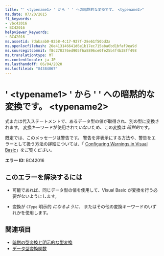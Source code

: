 ```yaml
---
title: "' <typename1> ' から ' ' への暗黙的な変換です。 <typename2>"
ms.date: 07/20/2015
f1_keywords:
- vbc42016
- BC42016
helpviewer_keywords:
- BC42016
ms.assetid: 7dabaab0-8258-4c17-927f-28e61f50bd3a
ms.openlocfilehash: 26e413146641d6e1b17ec715aba6bd1bfaf9ea9d
ms.sourcegitcommit: f8c270376ed905f6a8896ce0fe25b4f4b38ff498
ms.translationtype: MT
ms.contentlocale: ja-JP
ms.lasthandoff: 06/04/2020
ms.locfileid: "84384067"
---
```

# <a name="implicit-conversion-from-typename1-to-typename2"></a>' \<typename1> ' から ' ' への暗黙的な変換です。 \<typename2>
式または代入ステートメントで、あるデータ型の値が取得され、別の型に変換されます。 変換キーワードが使用されていないため、この変換は *暗黙的*です。  
  
 既定では、このメッセージは警告です。 警告を非表示にする方法や、警告をエラーとして扱う方法の詳細については、「 [Configuring Warnings in Visual Basic](/visualstudio/ide/configuring-warnings-in-visual-basic)」をご覧ください。  
  
 **エラー ID:** BC42016  
  
## <a name="to-correct-this-error"></a>このエラーを解決するには  
  
- 可能であれば、同じデータ型の値を使用して、Visual Basic が変換を行う必要がないようにします。  
  
- 変換が `CType` 明示的 *になるように、* またはその他の変換キーワードのいずれかを使用します。  
  
## <a name="see-also"></a>関連項目

- [暗黙の型変換と明示的な型変換](../programming-guide/language-features/data-types/implicit-and-explicit-conversions.md)
- [データ型変換関数](../language-reference/functions/type-conversion-functions.md)
